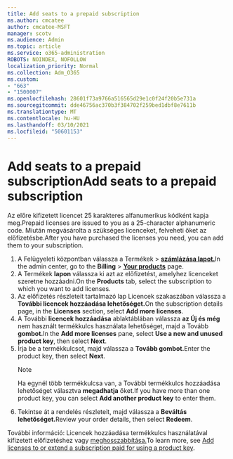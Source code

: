 ```yaml
---
title: Add seats to a prepaid subscription
ms.author: cmcatee
author: cmcatee-MSFT
manager: scotv
ms.audience: Admin
ms.topic: article
ms.service: o365-administration
ROBOTS: NOINDEX, NOFOLLOW
localization_priority: Normal
ms.collection: Adm_O365
ms.custom:
- "663"
- "1500007"
ms.openlocfilehash: 28601f73a9766a516565d29e1c0f24f20b5e731a
ms.sourcegitcommit: dde46756ac370b3f384702f259bed1dbf8e7611b
ms.translationtype: MT
ms.contentlocale: hu-HU
ms.lasthandoff: 03/10/2021
ms.locfileid: "50601153"
---
```

# <a name="add-seats-to-a-prepaid-subscription"></a><span data-ttu-id="f9b79-102">Add seats to a prepaid subscription</span><span class="sxs-lookup"><span data-stu-id="f9b79-102">Add seats to a prepaid subscription</span></span>

<span data-ttu-id="f9b79-103">Az előre kifizetett licencet 25 karakteres alfanumerikus kódként kapja meg.</span><span class="sxs-lookup"><span data-stu-id="f9b79-103">Prepaid licenses are issued to you as a 25-character alphanumeric code.</span></span> <span data-ttu-id="f9b79-104">Miután megvásárolta a szükséges licenceket, felveheti őket az előfizetésbe.</span><span class="sxs-lookup"><span data-stu-id="f9b79-104">After you have purchased the licenses you need, you can add them to your subscription.</span></span>

1. <span data-ttu-id="f9b79-105">A Felügyeleti központban válassza a Termékek  >  **[számlázása lapot.](https://go.microsoft.com/fwlink/p/?linkid=842054)**</span><span class="sxs-lookup"><span data-stu-id="f9b79-105">In the admin center, go to the **Billing** > **[Your products](https://go.microsoft.com/fwlink/p/?linkid=842054)** page.</span></span>
2. <span data-ttu-id="f9b79-106">A Termékek **lapon** válassza ki azt az előfizetést, amelyhez licenceket szeretne hozzáadni.</span><span class="sxs-lookup"><span data-stu-id="f9b79-106">On the **Products** tab, select the subscription to which you want to add licenses.</span></span>
3. <span data-ttu-id="f9b79-107">Az előfizetés részleteit tartalmazó  lap Licencek szakaszában válassza a **További licencek hozzáadása lehetőséget.**</span><span class="sxs-lookup"><span data-stu-id="f9b79-107">On the subscription details page, in the **Licenses** section, select **Add more licenses**.</span></span>
4. <span data-ttu-id="f9b79-108">A További **licencek hozzáadása** ablaktáblában válassza **az Új és még** nem használt termékkulcs használata lehetőséget, majd a Tovább **gombot.**</span><span class="sxs-lookup"><span data-stu-id="f9b79-108">In the **Add more licenses** pane, select **Use a new and unused product key**, then select **Next**.</span></span>
5. <span data-ttu-id="f9b79-109">Írja be a termékkulcsot, majd válassza a **Tovább gombot.**</span><span class="sxs-lookup"><span data-stu-id="f9b79-109">Enter the product key, then select **Next**.</span></span>
    > [!NOTE]
    > <span data-ttu-id="f9b79-110">Ha egynél több termékkulcsa van, a További termékkulcs hozzáadása lehetőséget választva **megadhatja** őket.</span><span class="sxs-lookup"><span data-stu-id="f9b79-110">If you have more than one product key, you can select **Add another product key** to enter them.</span></span>
6. <span data-ttu-id="f9b79-111">Tekintse át a rendelés részleteit, majd válassza a **Beváltás lehetőséget.**</span><span class="sxs-lookup"><span data-stu-id="f9b79-111">Review your order details, then select **Redeem**.</span></span>

<span data-ttu-id="f9b79-112">További információ: Licencek hozzáadása termékkulcs használatával kifizetett előfizetéshez vagy [meghosszabbítása.](https://docs.microsoft.com/microsoft-365/commerce/licenses/add-licenses-using-product-key)</span><span class="sxs-lookup"><span data-stu-id="f9b79-112">To learn more, see [Add licenses to or extend a subscription paid for using a product key](https://docs.microsoft.com/microsoft-365/commerce/licenses/add-licenses-using-product-key).</span></span>